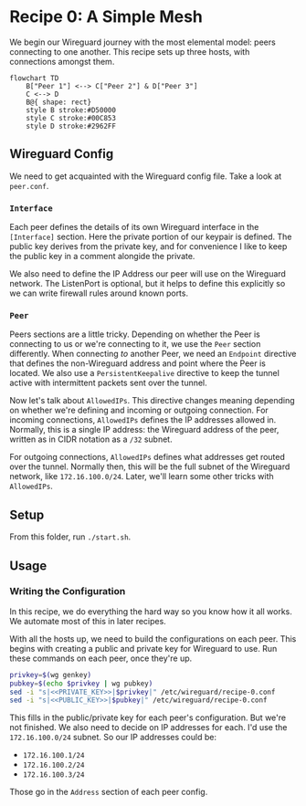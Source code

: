 # Recipe 0: A Simple Mesh

We begin our Wireguard journey with the most elemental model: peers connecting to one another. This recipe sets up three hosts, with connections amongst them.

```mermaid
flowchart TD
    B["Peer 1"] <--> C["Peer 2"] & D["Peer 3"]
    C <--> D
    B@{ shape: rect}
    style B stroke:#D50000
    style C stroke:#00C853
    style D stroke:#2962FF
```

## Wireguard Config

We need to get acquainted with the Wireguard config file. Take a look at `peer.conf`. 

### `Interface`

Each peer defines the details of its own Wireguard interface in the `[Interface]` section. Here the private portion of our keypair is defined. The public key derives from the private key, and for convenience I like to keep the public key in a comment alongide the private.

We also need to define the IP Address our peer will use on the Wireguard network. The ListenPort is optional, but it helps to define this explicitly so we can write firewall rules around known ports.

### `Peer`

Peers sections are a little tricky. Depending on whether the Peer is connecting to us or we're connecting to it, we use the `Peer` section differently. When connecting _to_ another Peer, we need an `Endpoint` directive that defines the non-Wireguard address and point where the Peer is located. We also use a `PersistentKeepalive` directive to keep the tunnel active with intermittent packets sent over the tunnel.

Now let's talk about `AllowedIPs`. This directive changes meaning depending on whether we're defining and incoming or outgoing connection. For incoming connections, `AllowedIPs` defines the IP addresses allowed in. Normally, this is a single IP address: the Wireguard address of the peer, written as in CIDR notation as a `/32` subnet.

For outgoing connections, `AllowedIPs` defines what addresses get routed over the tunnel. Normally then, this will be the full subnet of the Wireguard network, like `172.16.100.0/24`. Later, we'll learn some other tricks with `AllowedIPs`.

## Setup

From this folder, run `./start.sh`.

## Usage

### Writing the Configuration

In this recipe, we do everything the hard way so you know how it all works. We automate most of this in later recipes.

With all the hosts up, we need to build the configurations on each peer. This begins with creating a public and private key for Wireguard to use. Run these commands on each peer, once they're up.

```bash
privkey=$(wg genkey)
pubkey=$(echo $privkey | wg pubkey)
sed -i "s|<<PRIVATE_KEY>>|$privkey|" /etc/wireguard/recipe-0.conf
sed -i "s|<<PUBLIC_KEY>>|$pubkey|" /etc/wireguard/recipe-0.conf
```

This fills in the public/private key for each peer's configuration. But we're not finished. We also need to decide on IP addresses for each. I'd use the `172.16.100.0/24` subnet. So our IP addresses could be:

- `172.16.100.1/24`
- `172.16.100.2/24`
- `172.16.100.3/24`


Those go in the `Address` section of each peer config.
